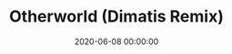 ---
layout: fanlink

title: Otherworld (Dimatis Remix)
artists: Killigrew
link: otherworld-remix
date: 2020-06-08 00:00:00
sc:
    - killigrewchillstep

image: https://dimatis.yizack.com/images/otherworld-remix.jpg

spotify: https://open.spotify.com/track/6TeIFOimKiK9qLSgrWkrNa
soundcloud: https://soundcloud.com/dimatis/killigrew-otherworld-dimatis-remix
youtube: https://youtu.be/cqjYqMi87_E
itunes: https://music.apple.com/us/album/otherworld-dimatis-remix/1517724651?i=1517724656&app=itunes
apple: https://music.apple.com/us/album/otherworld-dimatis-remix/1517724651?i=1517724656&app=music
bandcamp: 
deezer: https://www.deezer.com/us/track/989123192
tidal: https://tidal.com/browse/track/144558495

dropbox: kpnsz9108mumxdt

download: true

dark: false
---